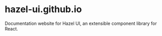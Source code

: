# hazel-ui.github.io

Documentation website for Hazel UI, an extensible component library for React.
